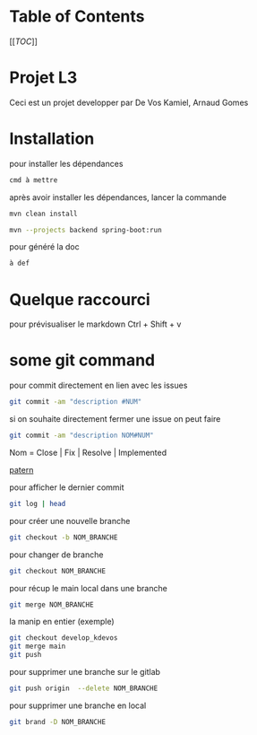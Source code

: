 # Table of Contents
[[_TOC_]]

# Projet L3
Ceci est un projet developper par De Vos Kamiel, Arnaud Gomes

# Installation
pour installer les dépendances
```bash
cmd à mettre
```
après avoir installer les dépendances, lancer la commande
```bash
mvn clean install
```
```bash
mvn --projects backend spring-boot:run
```

pour généré la doc
```bash
à def
```

# Quelque raccourci

pour prévisualiser le markdown
Ctrl + Shift + v

# some git command

pour commit directement en lien avec les issues
```bash
git commit -am "description #NUM"
```

si on souhaite directement fermer une issue on peut faire
```bash
git commit -am "description NOM#NUM"
```
Nom = Close | Fix | Resolve | Implemented

[patern](https://docs.gitlab.com/user/project/issues/managing_issues/#default-closing-pattern)

pour afficher le dernier commit
```bash
git log | head
```

pour créer une nouvelle branche
```bash
git checkout -b NOM_BRANCHE
```

pour changer de branche
```bash
git checkout NOM_BRANCHE
```

pour récup le main local dans une branche
```bash
git merge NOM_BRANCHE
```

la manip en entier (exemple)
```bash
git checkout develop_kdevos
git merge main
git push
```

pour supprimer une branche sur le gitlab
```bash
git push origin  --delete NOM_BRANCHE
```
pour supprimer une branche en local
```bash
git brand -D NOM_BRANCHE
```